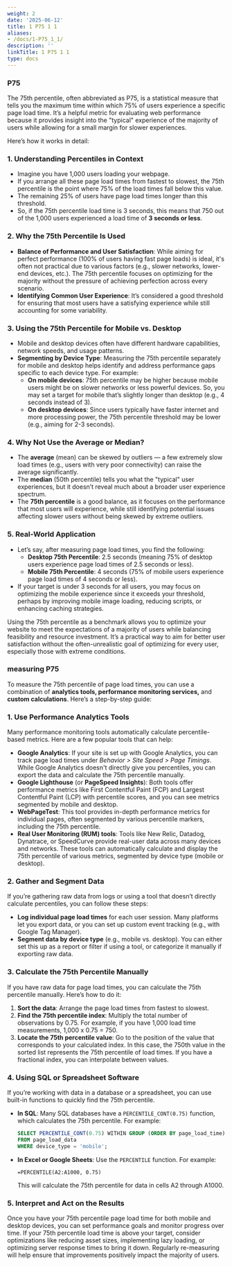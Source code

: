 ```yaml
---
weight: 2
date: '2025-06-12'
title: 1 P75 1 1
aliases:
- /docs/1-P75_1_1/
description: ''
linkTitle: 1 P75 1 1
type: docs
---
```


### P75
The 75th percentile, often abbreviated as P75, is a statistical measure that tells you the maximum time within which 75% of users experience a specific page load time. It’s a helpful metric for evaluating web performance because it provides insight into the "typical" experience of the majority of users while allowing for a small margin for slower experiences.

Here’s how it works in detail:

### 1. **Understanding Percentiles in Context**
   - Imagine you have 1,000 users loading your webpage.
   - If you arrange all these page load times from fastest to slowest, the 75th percentile is the point where 75% of the load times fall below this value.
   - The remaining 25% of users have page load times longer than this threshold.
   - So, if the 75th percentile load time is 3 seconds, this means that 750 out of the 1,000 users experienced a load time of **3 seconds or less**.

### 2. **Why the 75th Percentile Is Used**
   - **Balance of Performance and User Satisfaction**: While aiming for perfect performance (100% of users having fast page loads) is ideal, it's often not practical due to various factors (e.g., slower networks, lower-end devices, etc.). The 75th percentile focuses on optimizing for the majority without the pressure of achieving perfection across every scenario.
   - **Identifying Common User Experience**: It’s considered a good threshold for ensuring that most users have a satisfying experience while still accounting for some variability.

### 3. **Using the 75th Percentile for Mobile vs. Desktop**
   - Mobile and desktop devices often have different hardware capabilities, network speeds, and usage patterns.
   - **Segmenting by Device Type**: Measuring the 75th percentile separately for mobile and desktop helps identify and address performance gaps specific to each device type. For example:
     - **On mobile devices**: 75th percentile may be higher because mobile users might be on slower networks or less powerful devices. So, you may set a target for mobile that’s slightly longer than desktop (e.g., 4 seconds instead of 3).
     - **On desktop devices**: Since users typically have faster internet and more processing power, the 75th percentile threshold may be lower (e.g., aiming for 2-3 seconds).

### 4. **Why Not Use the Average or Median?**
   - The **average** (mean) can be skewed by outliers — a few extremely slow load times (e.g., users with very poor connectivity) can raise the average significantly.
   - The **median** (50th percentile) tells you what the "typical" user experiences, but it doesn’t reveal much about a broader user experience spectrum.
   - The **75th percentile** is a good balance, as it focuses on the performance that most users will experience, while still identifying potential issues affecting slower users without being skewed by extreme outliers.

### 5. **Real-World Application**
   - Let’s say, after measuring page load times, you find the following:
     - **Desktop 75th Percentile**: 2.5 seconds (meaning 75% of desktop users experience page load times of 2.5 seconds or less).
     - **Mobile 75th Percentile**: 4 seconds (75% of mobile users experience page load times of 4 seconds or less).
   - If your target is under 3 seconds for all users, you may focus on optimizing the mobile experience since it exceeds your threshold, perhaps by improving mobile image loading, reducing scripts, or enhancing caching strategies.

Using the 75th percentile as a benchmark allows you to optimize your website to meet the expectations of a majority of users while balancing feasibility and resource investment. It’s a practical way to aim for better user satisfaction without the often-unrealistic goal of optimizing for every user, especially those with extreme conditions.

### measuring P75

To measure the 75th percentile of page load times, you can use a combination of **analytics tools, performance monitoring services,** and **custom calculations**. Here’s a step-by-step guide:

### 1. **Use Performance Analytics Tools**
   Many performance monitoring tools automatically calculate percentile-based metrics. Here are a few popular tools that can help:

   - **Google Analytics**: If your site is set up with Google Analytics, you can track page load times under *Behavior > Site Speed > Page Timings*. While Google Analytics doesn't directly give you percentiles, you can export the data and calculate the 75th percentile manually.
   - **Google Lighthouse** (or **PageSpeed Insights**): Both tools offer performance metrics like First Contentful Paint (FCP) and Largest Contentful Paint (LCP) with percentile scores, and you can see metrics segmented by mobile and desktop.
   - **WebPageTest**: This tool provides in-depth performance metrics for individual pages, often segmented by various percentile markers, including the 75th percentile.
   - **Real User Monitoring (RUM) tools**: Tools like New Relic, Datadog, Dynatrace, or SpeedCurve provide real-user data across many devices and networks. These tools can automatically calculate and display the 75th percentile of various metrics, segmented by device type (mobile or desktop).

### 2. **Gather and Segment Data**
   If you’re gathering raw data from logs or using a tool that doesn’t directly calculate percentiles, you can follow these steps:
   
   - **Log individual page load times** for each user session. Many platforms let you export data, or you can set up custom event tracking (e.g., with Google Tag Manager).
   - **Segment data by device type** (e.g., mobile vs. desktop). You can either set this up as a report or filter if using a tool, or categorize it manually if exporting raw data.
   
### 3. **Calculate the 75th Percentile Manually**
   If you have raw data for page load times, you can calculate the 75th percentile manually. Here’s how to do it:

   1. **Sort the data**: Arrange the page load times from fastest to slowest.
   2. **Find the 75th percentile index**: Multiply the total number of observations by 0.75. For example, if you have 1,000 load time measurements, 1,000 x 0.75 = 750.
   3. **Locate the 75th percentile value**: Go to the position of the value that corresponds to your calculated index. In this case, the 750th value in the sorted list represents the 75th percentile of load times. If you have a fractional index, you can interpolate between values.

### 4. **Using SQL or Spreadsheet Software**
   If you’re working with data in a database or a spreadsheet, you can use built-in functions to quickly find the 75th percentile.

   - **In SQL**: Many SQL databases have a `PERCENTILE_CONT(0.75)` function, which calculates the 75th percentile. For example:
     ```sql
     SELECT PERCENTILE_CONT(0.75) WITHIN GROUP (ORDER BY page_load_time) AS p75_load_time
     FROM page_load_data
     WHERE device_type = 'mobile';
     ```
   - **In Excel or Google Sheets**: Use the `PERCENTILE` function. For example:
     ```excel
     =PERCENTILE(A2:A1000, 0.75)
     ```
     This will calculate the 75th percentile for data in cells A2 through A1000.

### 5. **Interpret and Act on the Results**
   Once you have your 75th percentile page load time for both mobile and desktop devices, you can set performance goals and monitor progress over time. If your 75th percentile load time is above your target, consider optimizations like reducing asset sizes, implementing lazy loading, or optimizing server response times to bring it down. Regularly re-measuring will help ensure that improvements positively impact the majority of users.